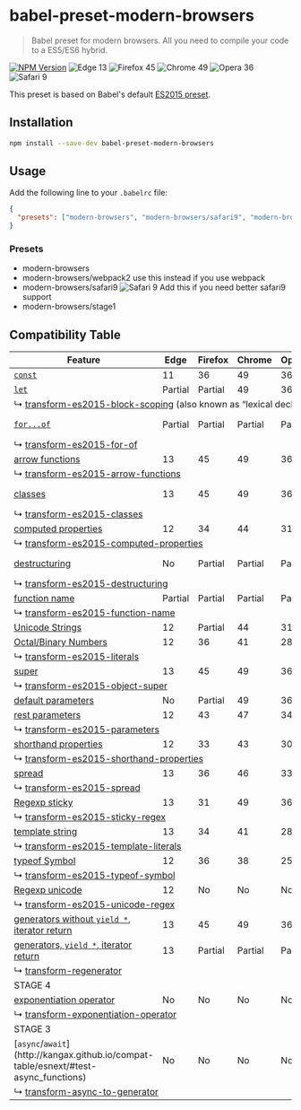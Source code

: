 # babel-preset-modern-browsers

> Babel preset for modern browsers. All you need to compile your code to a ES5/ES6 hybrid.

[![NPM Version](http://img.shields.io/npm/v/babel-preset-modern-browsers.svg?style=flat-square)](https://www.npmjs.org/package/babel-preset-modern-browsers)
![Edge 13](https://img.shields.io/badge/Edge-13-green.svg?style=flat-square)
![Firefox 45](https://img.shields.io/badge/Firefox-45-green.svg?style=flat-square)
![Chrome 49](https://img.shields.io/badge/Chrome-41-green.svg?style=flat-square)
![Opera 36](https://img.shields.io/badge/Opera-36-green.svg?style=flat-square)
![Safari 9](https://img.shields.io/badge/Safari-9-orange.svg?style=flat-square)

This preset is based on Babel's default [ES2015 preset](https://babeljs.io/docs/plugins/preset-es2015/).

## Installation

```sh
npm install --save-dev babel-preset-modern-browsers
```

## Usage

Add the following line to your `.babelrc` file:

```json
{
  "presets": ["modern-browsers", "modern-browsers/safari9", "modern-browsers/stage1"]
}
```

### Presets

- modern-browsers
- modern-browsers/webpack2 use this instead if you use webpack
- modern-browsers/safari9 ![Safari 9](https://img.shields.io/badge/Safari-9-green.svg?style=flat-square) Add this if you need better safari9 support
- modern-browsers/stage1


## Compatibility Table

<table width="100%">
    <thead>
        <th>Feature</th>
        <th>Edge</th>
        <th>Firefox</th>
        <th>Chrome</th>
        <th>Opera</th>
        <th>Safari</th>
        <th>Android</th>
        <th>iOS</th>
    </thead>
    <tr>
        <td>
            <a href="https://kangax.github.io/compat-table/es6/#test-const"><code>const</code></a>
        </td>
        <td>11</td>
        <td>36</td>
        <td>49</td>
        <td>36</td>
        <td>No</td>
        <td>No</td>
        <td>No</td>
    </tr>
    <tr>
        <td>
            <a href="https://kangax.github.io/compat-table/es6/#test-let"><code>let</code></a>
        </td>
        <td>Partial</td>
        <td>Partial</td>
        <td>49</td>
        <td>36</td>
        <td>Partial</td>
        <td>No</td>
        <td>Partial</td>
    </tr>
    <tr>
        <td colspan="8">
            &#8627; <a href="https://babeljs.io/docs/plugins/transform-es2015-block-scoping">transform-es2015-block-scoping</a> (also known as “lexical declarations”)
        </td>
    </tr>
    <tr>
        <td>
            <a href="https://kangax.github.io/compat-table/es6/#test-for..of_loops"><code>for...of</code></a>
        </td>
        <td>Partial</td>
        <td>Partial</td>
        <td>Partial</td>
        <td>Partial</td>
        <td>Partial</td>
        <td>5.1 Partial</td>
        <td>Partial</td>
    </tr>
    <tr>
        <td colspan="8">
            &#8627; <a href="https://babeljs.io/docs/plugins/transform-es2015-for-of">transform-es2015-for-of</a>
        </td>
    </tr>
    <tr>
        <td>
            <a href="https://kangax.github.io/compat-table/es6/#test-arrow_functions">arrow functions</a>
        </td>
        <td>13</td>
        <td>45</td>
        <td>49</td>
        <td>36</td>
        <td>No</td>
        <td>No</td>
        <td>No</td>
    </tr>
    <tr>
        <td colspan="8">
            &#8627; <a href="https://babeljs.io/docs/plugins/transform-es2015-arrow-functions">transform-es2015-arrow-functions</a>
        </td>
    </tr>
    <tr>
        <td>
            <a href="https://kangax.github.io/compat-table/es6/#test-arrow_functions">classes</a>
        </td>
        <td>13</td>
        <td>45</td>
        <td>49</td>
        <td>36</td>
        <td>9 (partial)</td>
        <td>No</td>
        <td>9 (partial)</td>
    </tr>
    <tr>
        <td colspan="8">
            &#8627; <a href="https://babeljs.io/docs/plugins/transform-es2015-classes">transform-es2015-classes</a>
        </td>
    </tr>
    <tr>
        <td>
            <a href="https://kangax.github.io/compat-table/es6/#test-object_literal_extensions_computed_properties">computed properties</a>
        </td>
        <td>12</td>
        <td>34</td>
        <td>44</td>
        <td>31</td>
        <td>7.1</td>
        <td>No</td>
        <td>8</td>
    </tr>
    <tr>
        <td colspan="8">
            &#8627; <a href="https://babeljs.io/docs/plugins/transform-es2015-computed-properties">transform-es2015-computed-properties</a>
        </td>
    </tr>
    <tr>
        <td>
            <a href="https://kangax.github.io/compat-table/es6/">destructuring</a>
        </td>
        <td>No</td>
        <td>Partial</td>
        <td>Partial</td>
        <td>Partial</td>
        <td>Partial</td>
        <td>No</td>
        <td>Partial since 8</td>
    </tr>
    <tr>
        <td colspan="8">
            &#8627; <a href="https://babeljs.io/docs/plugins/transform-es2015-destructuring">transform-es2015-destructuring</a>
        </td>
    </tr>
    <tr>
        <td>
            <a href="https://kangax.github.io/compat-table/es6/#test-function_name_property">function name</a>
        </td>
        <td>Partial</td>
        <td>Partial</td>
        <td>Partial</td>
        <td>Partial</td>
        <td>Partial</td>
        <td>Partial</td>
        <td>Partial</td>
    </tr>
    <tr>
        <td colspan="8">
            &#8627; <a href="https://babeljs.io/docs/plugins/transform-es2015-function-name">transform-es2015-function-name</a>
        </td>
    </tr>
    <tr>
        <td>
            <a href="https://kangax.github.io/compat-table/es6/#test-Unicode_code_point_escapes_in_strings">Unicode Strings</a>
        </td>
        <td>12</td>
        <td>Partial</td>
        <td>44</td>
        <td>31</td>
        <td>9</td>
        <td>No</td>
        <td>9</td>
    </tr>
    <tr>
        <td>
            <a href="https://kangax.github.io/compat-table/es6/#test-octal_and_binary_literals">Octal/Binary Numbers</a>
        </td>
        <td>12</td>
        <td>36</td>
        <td>41</td>
        <td>28</td>
        <td>9</td>
        <td>No</td>
        <td>9</td>
    </tr>
    <tr>
        <td colspan="8">
            &#8627; <a href="https://babeljs.io/docs/plugins/transform-es2015-literals">transform-es2015-literals</a>
        </td>
    </tr>
    <tr>
        <td>
            <a href="https://kangax.github.io/compat-table/es6/#test-super">super</a>
        </td>
        <td>13</td>
        <td>45</td>
        <td>49</td>
        <td>36</td>
        <td>Partial</td>
        <td>No</td>
        <td>Partial</td>
    </tr>
    <tr>
        <td colspan="8">
            &#8627; <a href="https://babeljs.io/docs/plugins/transform-es2015-object-super">transform-es2015-object-super</a>
        </td>
    </tr>
    <tr>
        <td>
            <a href="https://kangax.github.io/compat-table/es6/#test-default_function_parameters">default parameters</a>
        </td>
        <td>No</td>
        <td>Partial</td>
        <td>49</td>
        <td>36</td>
        <td>No</td>
        <td>No</td>
        <td>No</td>
    </tr>
    <tr>
        <td>
            <a href="https://kangax.github.io/compat-table/es6/#test-rest_parameters">rest parameters</a>
        </td>
        <td>12</td>
        <td>43</td>
        <td>47</td>
        <td>34</td>
        <td>No</td>
        <td>No</td>
        <td>No</td>
    </tr>
    <tr>
        <td colspan="8">
            &#8627; <a href="https://babeljs.io/docs/plugins/transform-es2015-parameters">transform-es2015-parameters</a>
        </td>
    </tr>
    <tr>
        <td>
            <a href="https://kangax.github.io/compat-table/es6/#test-object_literal_extensions_shorthand_properties">shorthand properties</a>
        </td>
        <td>12</td>
        <td>33</td>
        <td>43</td>
        <td>30</td>
        <td>9</td>
        <td>No</td>
        <td>9</td>
    </tr>
    <tr>
        <td colspan="8">
            &#8627; <a href="https://babeljs.io/docs/plugins/transform-es2015-shorthand-properties">transform-es2015-shorthand-properties</a>
        </td>
    </tr>
    <tr>
        <td>
            <a href="https://kangax.github.io/compat-table/es6/#test-spread">spread</a>
        </td>
        <td>13</td>
        <td>36</td>
        <td>46</td>
        <td>33</td>
        <td>Partial</td>
        <td>No</td>
        <td>Partial</td>
    </tr>
    <tr>
        <td colspan="8">
            &#8627; <a href="https://babeljs.io/docs/plugins/transform-es2015-spread">transform-es2015-spread</a>
        </td>
    </tr>
    <tr>
        <td>
            <a href="https://kangax.github.io/compat-table/es6/#test-RegExp_y_and_u_flags_y_flag">Regexp sticky</a>
        </td>
        <td>13</td>
        <td>31</td>
        <td>49</td>
        <td>36</td>
        <td>No</td>
        <td>No</td>
        <td>No</td>
    </tr>
    <tr>
        <td colspan="8">
            &#8627; <a href="https://babeljs.io/docs/plugins/transform-es2015-sticky-regex">transform-es2015-sticky-regex</a>
        </td>
    </tr>
    <tr>
        <td>
            <a href="https://kangax.github.io/compat-table/es6/#test-template_strings">template string</a>
        </td>
        <td>13</td>
        <td>34</td>
        <td>41</td>
        <td>28</td>
        <td>9</td>
        <td>No</td>
        <td>9</td>
    </tr>
    <tr>
        <td colspan="8">
            &#8627; <a href="https://babeljs.io/docs/plugins/transform-es2015-template-literals">transform-es2015-template-literals</a>
        </td>
    </tr>
    <tr>
        <td>
            <a href="https://kangax.github.io/compat-table/es6/#test-Symbol_typeof_support">typeof Symbol</a>
        </td>
        <td>12</td>
        <td>36</td>
        <td>38</td>
        <td>25</td>
        <td>9</td>
        <td>5.1</td>
        <td>9</td>
    </tr>
    <tr>
        <td colspan="8">
            &#8627; <a href="https://babeljs.io/docs/plugins/transform-es2015-typeof-symbol">transform-es2015-typeof-symbol</a>
        </td>
    </tr>
    <tr>
        <td>
            <a href="https://kangax.github.io/compat-table/es6/#test-RegExp_y_and_u_flags_u_flag">Regexp unicode</a>
        </td>
        <td>12</td>
        <td>No</td>
        <td>No</td>
        <td>No</td>
        <td>No</td>
        <td>No</td>
        <td>No</td>
    </tr>
    <tr>
        <td colspan="8">
            &#8627; <a href="https://babeljs.io/docs/plugins/transform-es2015-unicode-regex">transform-es2015-unicode-regex</a>
        </td>
    </tr>
    <tr>
        <td>
            <a href="https://kangax.github.io/compat-table/es6/#test-generators">generators without <code>yield *</code>, iterator return</a>
        </td>
        <td>13</td>
        <td>45</td>
        <td>49</td>
        <td>36</td>
        <td>No</td>
        <td>No</td>
        <td>No</td>
    </tr>
    <tr>
        <td>
            <a href="https://kangax.github.io/compat-table/es6/#test-generators">generators, <code>yield *</code>, iterator return</a>
        </td>
        <td>13</td>
        <td>Partial</td>
        <td>Partial</td>
        <td>Partial</td>
        <td>No</td>
        <td>No</td>
        <td>No</td>
    </tr>
    <tr>
        <td colspan="8">
            &#8627; <a href="https://babeljs.io/docs/plugins/transform-regenerator">transform-regenerator</a>
        </td>
    </tr>
    <tr>
        <td colspan="8">
            STAGE 4
        </td>
    </tr>
    <tr>
        <td>
            <a href="http://kangax.github.io/compat-table/esnext/#test-exponentiation_(**)_operator">exponentiation operator</a>
        </td>
        <td>No</td>
        <td>No</td>
        <td>No</td>
        <td>No</td>
        <td>No</td>
        <td>No</td>
        <td>No</td>
    </tr>
    <tr>
        <td colspan="8">
            &#8627; <a href="https://babeljs.io/docs/plugins/transform-exponentiation-operator">transform-exponentiation-operator</a>
        </td>
    </tr>
    <tr>
        <td colspan="8">
            STAGE 3
        </td>
    </tr>
    <tr>
        <td>
            [<code>async</code>/<code>await</code>](http://kangax.github.io/compat-table/esnext/#test-async_functions)
        </td>
        <td>No</td>
        <td>No</td>
        <td>No</td>
        <td>No</td>
        <td>No</td>
        <td>No</td>
        <td>No</td>
    </tr>
    <tr>
        <td colspan="8">
            &#8627; <a href="https://babeljs.io/docs/plugins/transform-async-to-generator">transform-async-to-generator</a>
        </td>
    </tr>
</table>

